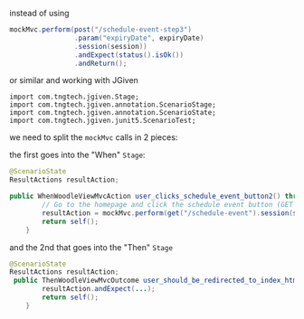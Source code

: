instead of  using 
```java
mockMvc.perform(post("/schedule-event-step3")
                .param("expiryDate", expiryDate)
                .session(session))
                .andExpect(status().isOk())
                .andReturn();

```
or similar and working with JGiven 
```
import com.tngtech.jgiven.Stage;
import com.tngtech.jgiven.annotation.ScenarioStage;
import com.tngtech.jgiven.annotation.ScenarioState;
import com.tngtech.jgiven.junit5.ScenarioTest;
```

 we need to split the `mockMvc` calls in 2 pieces: 

the first goes into the "When" `Stage`: 
```java
@ScenarioState
ResultActions resultAction;

public WhenWoodleViewMvcAction user_clicks_schedule_event_button2() throws Exception {
        // Go to the homepage and click the schedule event button (GET /schedule-event)
        resultAction = mockMvc.perform(get("/schedule-event").session(session));         
        return self();
    }
```


and the 2nd that goes into the "Then" `Stage` 

```java
@ScenarioState
ResultActions resultAction;
 public ThenWoodleViewMvcOutcome user_should_be_redirected_to_index_html() throws Exception {
        resultAction.andExpect(...);   
        return self();
    } 
   
```

